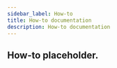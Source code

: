 ```yaml
---
sidebar_label: How-to
title: How-to documentation
description: How-to documentation
---
```


## How-to placeholder.

